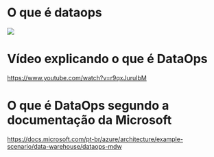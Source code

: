 # O que é dataops 
<img src="https://upload.wikimedia.org/wikipedia/commons/thumb/a/a2/Dataops.gif/220px-Dataops.gif">

# Vídeo explicando o que é DataOps
https://www.youtube.com/watch?v=r9qxJuruIbM

# O que é DataOps segundo a documentação da Microsoft
https://docs.microsoft.com/pt-br/azure/architecture/example-scenario/data-warehouse/dataops-mdw

